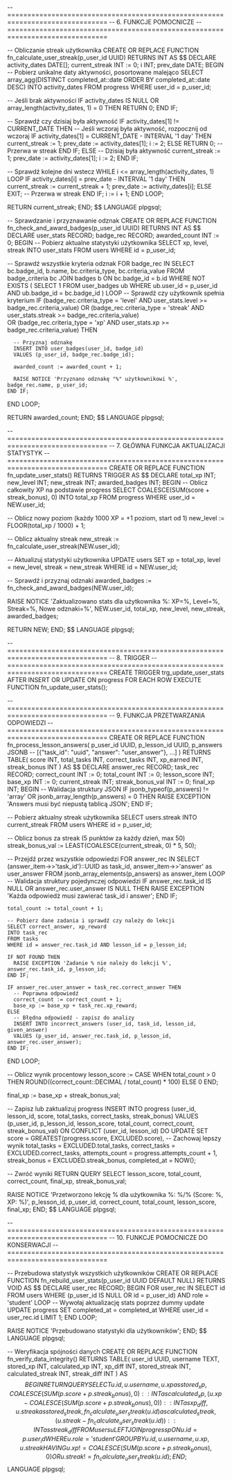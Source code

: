 -- ===============================================================================
-- 6. FUNKCJE POMOCNICZE
-- ===============================================================================

-- Obliczanie streak użytkownika
CREATE OR REPLACE FUNCTION fn_calculate_user_streak(p_user_id UUID)
RETURNS INT AS $$
DECLARE
  activity_dates DATE[];
  current_streak INT := 0;
  i INT;
  prev_date DATE;
BEGIN
  -- Pobierz unikalne daty aktywności, posortowane malejąco
  SELECT array_agg(DISTINCT completed_at::date ORDER BY completed_at::date DESC)
  INTO activity_dates
  FROM progress 
  WHERE user_id = p_user_id;
  
  -- Jeśli brak aktywności
  IF activity_dates IS NULL OR array_length(activity_dates, 1) = 0 THEN
    RETURN 0;
  END IF;
  
  -- Sprawdź czy dzisiaj była aktywność
  IF activity_dates[1] != CURRENT_DATE THEN
    -- Jeśli wczoraj była aktywność, rozpocznij od wczoraj
    IF activity_dates[1] = CURRENT_DATE - INTERVAL '1 day' THEN
      current_streak := 1;
      prev_date := activity_dates[1];
      i := 2;
    ELSE
      RETURN 0; -- Przerwa w streak
    END IF;
  ELSE
    -- Dzisiaj była aktywność
    current_streak := 1;
    prev_date := activity_dates[1];
    i := 2;
  END IF;
  
  -- Sprawdź kolejne dni wstecz
  WHILE i <= array_length(activity_dates, 1) LOOP
    IF activity_dates[i] = prev_date - INTERVAL '1 day' THEN
      current_streak := current_streak + 1;
      prev_date := activity_dates[i];
    ELSE
      EXIT; -- Przerwa w streak
    END IF;
    i := i + 1;
  END LOOP;
  
  RETURN current_streak;
END;
$$ LANGUAGE plpgsql;

-- Sprawdzanie i przyznawanie odznak
CREATE OR REPLACE FUNCTION fn_check_and_award_badges(p_user_id UUID)
RETURNS INT AS $$
DECLARE
  user_stats RECORD;
  badge_rec RECORD;
  awarded_count INT := 0;
BEGIN
  -- Pobierz aktualne statystyki użytkownika
  SELECT xp, level, streak INTO user_stats
  FROM users WHERE id = p_user_id;
  
  -- Sprawdź wszystkie kryteria odznak
  FOR badge_rec IN 
    SELECT bc.badge_id, b.name, bc.criteria_type, bc.criteria_value
    FROM badge_criteria bc
    JOIN badges b ON bc.badge_id = b.id
    WHERE NOT EXISTS (
      SELECT 1 FROM user_badges ub 
      WHERE ub.user_id = p_user_id AND ub.badge_id = bc.badge_id
    )
  LOOP
    -- Sprawdź czy użytkownik spełnia kryterium
    IF (badge_rec.criteria_type = 'level' AND user_stats.level >= badge_rec.criteria_value)
       OR (badge_rec.criteria_type = 'streak' AND user_stats.streak >= badge_rec.criteria_value)  
       OR (badge_rec.criteria_type = 'xp' AND user_stats.xp >= badge_rec.criteria_value) THEN
      
      -- Przyznaj odznakę
      INSERT INTO user_badges(user_id, badge_id)
      VALUES (p_user_id, badge_rec.badge_id);
      
      awarded_count := awarded_count + 1;
      
      RAISE NOTICE 'Przyznano odznakę "%" użytkownikowi %', badge_rec.name, p_user_id;
    END IF;
  END LOOP;
  
  RETURN awarded_count;
END;
$$ LANGUAGE plpgsql;

-- ===============================================================================
-- 7. GŁÓWNA FUNKCJA AKTUALIZACJI STATYSTYK
-- ===============================================================================
CREATE OR REPLACE FUNCTION fn_update_user_stats()
RETURNS TRIGGER AS $$
DECLARE
  total_xp INT;
  new_level INT;
  new_streak INT;
  awarded_badges INT;
BEGIN
  -- Oblicz całkowity XP na podstawie progress
  SELECT COALESCE(SUM(score + streak_bonus), 0) 
  INTO total_xp
  FROM progress 
  WHERE user_id = NEW.user_id;
  
  -- Oblicz nowy poziom (każdy 1000 XP = +1 poziom, start od 1)
  new_level := FLOOR(total_xp / 1000) + 1;
  
  -- Oblicz aktualny streak
  new_streak := fn_calculate_user_streak(NEW.user_id);
  
  -- Aktualizuj statystyki użytkownika
  UPDATE users 
  SET 
    xp = total_xp,
    level = new_level,
    streak = new_streak
  WHERE id = NEW.user_id;
  
  -- Sprawdź i przyznaj odznaki
  awarded_badges := fn_check_and_award_badges(NEW.user_id);
  
  RAISE NOTICE 'Zaktualizowano stats dla użytkownika %: XP=%, Level=%, Streak=%, Nowe odznaki=%', 
    NEW.user_id, total_xp, new_level, new_streak, awarded_badges;
  
  RETURN NEW;
END;
$$ LANGUAGE plpgsql;

-- ===============================================================================
-- 8. TRIGGER
-- ===============================================================================
CREATE TRIGGER trg_update_user_stats
  AFTER INSERT OR UPDATE ON progress
  FOR EACH ROW
  EXECUTE FUNCTION fn_update_user_stats();

-- ===============================================================================
-- 9. FUNKCJA PRZETWARZANIA ODPOWIEDZI
-- ===============================================================================
CREATE OR REPLACE FUNCTION fn_process_lesson_answers(
  p_user_id UUID,
  p_lesson_id UUID,
  p_answers JSONB -- [{"task_id": "uuid", "answer": "user_answer"}, ...]
) RETURNS TABLE(
  score INT,
  total_tasks INT,
  correct_tasks INT,
  xp_earned INT,
  streak_bonus INT
) AS $$
DECLARE
  answer_rec RECORD;
  task_rec RECORD;
  correct_count INT := 0;
  total_count INT := 0;
  lesson_score INT;
  base_xp INT := 0;
  current_streak INT;
  streak_bonus_val INT := 0;
  final_xp INT;
BEGIN
  -- Walidacja struktury JSON
  IF jsonb_typeof(p_answers) != 'array' OR jsonb_array_length(p_answers) = 0 THEN
    RAISE EXCEPTION 'Answers musi być niepustą tablicą JSON';
  END IF;
  
  -- Pobierz aktualny streak użytkownika
  SELECT users.streak INTO current_streak 
  FROM users WHERE id = p_user_id;
  
  -- Oblicz bonus za streak (5 punktów za każdy dzień, max 50)
  streak_bonus_val := LEAST(COALESCE(current_streak, 0) * 5, 50);
  
  -- Przejdź przez wszystkie odpowiedzi
  FOR answer_rec IN 
    SELECT 
      (answer_item->>'task_id')::UUID as task_id,
      answer_item->>'answer' as user_answer
    FROM jsonb_array_elements(p_answers) as answer_item
  LOOP
    -- Walidacja struktury pojedynczej odpowiedzi
    IF answer_rec.task_id IS NULL OR answer_rec.user_answer IS NULL THEN
      RAISE EXCEPTION 'Każda odpowiedź musi zawierać task_id i answer';
    END IF;
    
    total_count := total_count + 1;
    
    -- Pobierz dane zadania i sprawdź czy należy do lekcji
    SELECT correct_answer, xp_reward 
    INTO task_rec 
    FROM tasks 
    WHERE id = answer_rec.task_id AND lesson_id = p_lesson_id;
    
    IF NOT FOUND THEN
      RAISE EXCEPTION 'Zadanie % nie należy do lekcji %', answer_rec.task_id, p_lesson_id;
    END IF;
    
    IF answer_rec.user_answer = task_rec.correct_answer THEN
      -- Poprawna odpowiedź
      correct_count := correct_count + 1;
      base_xp := base_xp + task_rec.xp_reward;
    ELSE
      -- Błędna odpowiedź - zapisz do analizy
      INSERT INTO incorrect_answers (user_id, task_id, lesson_id, given_answer)
      VALUES (p_user_id, answer_rec.task_id, p_lesson_id, answer_rec.user_answer);
    END IF;
  END LOOP;
  
  -- Oblicz wynik procentowy
  lesson_score := CASE 
    WHEN total_count > 0 THEN ROUND((correct_count::DECIMAL / total_count) * 100)
    ELSE 0 
  END;
  
  final_xp := base_xp + streak_bonus_val;
  
  -- Zapisz lub zaktualizuj progress
  INSERT INTO progress (user_id, lesson_id, score, total_tasks, correct_tasks, streak_bonus)
  VALUES (p_user_id, p_lesson_id, lesson_score, total_count, correct_count, streak_bonus_val)
  ON CONFLICT (user_id, lesson_id) 
  DO UPDATE SET
    score = GREATEST(progress.score, EXCLUDED.score),  -- Zachowaj lepszy wynik
    total_tasks = EXCLUDED.total_tasks,
    correct_tasks = EXCLUDED.correct_tasks,
    attempts_count = progress.attempts_count + 1,
    streak_bonus = EXCLUDED.streak_bonus,
    completed_at = NOW();
  
  -- Zwróć wyniki
  RETURN QUERY SELECT lesson_score, total_count, correct_count, final_xp, streak_bonus_val;
  
  RAISE NOTICE 'Przetworzono lekcję % dla użytkownika %: %/% (Score: %, XP: %)', 
    p_lesson_id, p_user_id, correct_count, total_count, lesson_score, final_xp;
END;
$$ LANGUAGE plpgsql;

-- ===============================================================================
-- 10. FUNKCJE POMOCNICZE DO KONSERWACJI
-- ===============================================================================

-- Przebudowa statystyk wszystkich użytkowników
CREATE OR REPLACE FUNCTION fn_rebuild_user_stats(p_user_id UUID DEFAULT NULL)
RETURNS VOID AS $$
DECLARE
  user_rec RECORD;
BEGIN
  FOR user_rec IN 
    SELECT id FROM users 
    WHERE (p_user_id IS NULL OR id = p_user_id)
      AND role = 'student'
  LOOP
    -- Wywołaj aktualizację stats poprzez dummy update
    UPDATE progress 
    SET completed_at = completed_at 
    WHERE user_id = user_rec.id 
    LIMIT 1;
  END LOOP;
  
  RAISE NOTICE 'Przebudowano statystyki dla użytkowników';
END;
$$ LANGUAGE plpgsql;

-- Weryfikacja spójności danych
CREATE OR REPLACE FUNCTION fn_verify_data_integrity()
RETURNS TABLE(
  user_id UUID,
  username TEXT,
  stored_xp INT,
  calculated_xp INT,
  xp_diff INT,
  stored_streak INT,
  calculated_streak INT,
  streak_diff INT
) AS $$
BEGIN
  RETURN QUERY
  SELECT 
    u.id,
    u.username,
    u.xp as stored_xp,
    COALESCE(SUM(p.score + p.streak_bonus), 0)::INT as calculated_xp,
    (u.xp - COALESCE(SUM(p.score + p.streak_bonus), 0))::INT as xp_diff,
    u.streak as stored_streak,
    fn_calculate_user_streak(u.id) as calculated_streak,
    (u.streak - fn_calculate_user_streak(u.id))::INT as streak_diff
  FROM users u
  LEFT JOIN progress p ON u.id = p.user_id
  WHERE u.role = 'student'
  GROUP BY u.id, u.username, u.xp, u.streak
  HAVING u.xp != COALESCE(SUM(p.score + p.streak_bonus), 0)
     OR u.streak != fn_calculate_user_streak(u.id);
END;
$$ LANGUAGE plpgsql;
